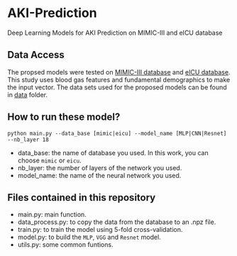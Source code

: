 # AKI-Prediction
Deep Learning Models for AKI Prediction on MIMIC-III and eICU database

## Data Access
The propsed models were tested on [MIMIC-III database](https://mimic.physionet.org/) and [eICU database](https://eicu-crd.mit.edu/). This study uses blood gas features and fundamental demographics to make the input vector. The data sets used for the proposed models can be found in [data](https://github.com/Sophiaaaaaa/AKI-Prediction/tree/master/data) folder.

## How to run these model?
```
python main.py --data_base [mimic|eicu] --model_name [MLP|CNN|Resnet] --nb_layer 18
```
* data_base: the name of database you used. In this work, you can choose `mimic` or `eicu`.
* nb_layer: the number of layers of the network you used.
* model_name: the name of the neural network you used.

## Files contained in this repository
* main.py: main function.
* data_process.py: to copy the data from the database to an .npz file.
* train.py: to train the model using 5-fold cross-validation.
* model.py: to build the `MLP`, `VGG` and `Resnet` model.
* utils.py: some common funtions.


